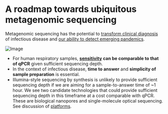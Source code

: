 # A roadmap towards ubiquitous metagenomic sequencing

Metagenomic sequencing has the potential to [transform clinical diagnosis](https://www.nature.com/articles/s41576-019-0113-7) of infectious disease and [our ability to detect emerging pandemics](https://blogs.scientificamerican.com/observations/how-to-snuff-out-the-next-pandemic/).

![Image](https://lh3.googleusercontent.com/xi-8aqvmLOw4d2EJBbllP57V8OkAmXe_pf4cigggnef8ONqR_lY2qxQY-f1sJkBM-KLgsd2MRp0OBOovjcTH4Eyno6HKXzDGAsMmEDOO3LR7m811_chC06HlIgUQU_ntmLGhYTFvNmQXiCG864QhlA)

- For human respiratory samples, **[sensitivity](https://escherbach.github.io/seq-roadmap/sensitivity) can be comparable to that of qPCR** given sufficient sequencing depth.
- In the context of infectious disease, **time to answer** and **simplicity of sample preparation** is essential. 
- Illumina-style sequencing by synthesis is unlikely to provide sufficient sequencing depth if we are aiming for a sample-to-answer time of ~1 hour. We see two candidate technologies that could provide sufficient sequencing depth in this timeframe at a cost comparable with qPCR. These are biological nanopores and single-molecule optical sequencing. See discussion of [platforms](https://escherbach.github.io/seq-roadmap/platforms).
